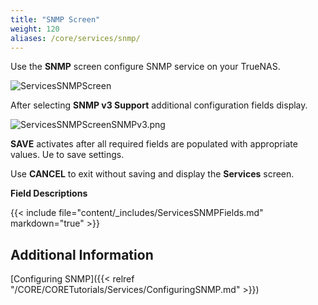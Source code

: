 ```yaml
---
title: "SNMP Screen"
weight: 120
aliases: /core/services/snmp/
---
```


Use the **SNMP** screen configure SNMP service on your TrueNAS.

![ServicesSNMPScreen](/images/CORE/13.0/ServicesSNMPScreen.png "SNMP Service Options")

After selecting **SNMP v3 Support** additional configuration fields display.

![ServicesSNMPScreenSNMPv3.png](/images/CORE/13.0/ServicesSNMPScreenSNMPv3.png "SNMP Screen SNMPv3")

**SAVE** activates after all required fields are populated with appropriate values. Ue to save settings. 

Use **CANCEL** to exit without saving and display the **Services** screen.

**Field Descriptions**

{{< include file="content/_includes/ServicesSNMPFields.md" markdown="true" >}}

## Additional Information

[Configuring SNMP]({{< relref "/CORE/CORETutorials/Services/ConfiguringSNMP.md" >}})